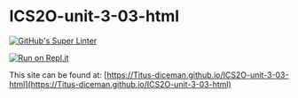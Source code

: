 # ICS2O-unit-3-03-html

[![GitHub's Super Linter](https://github.com/Titus-diceman/ICS2O-unit-3-03-html/workflows/GitHub's%20Super%20Linter/badge.svg)](https://github.com/Titus-diceman/ICS2O-unit-3-03-html/actions)

[![Run on Repl.it](https://repl.it/badge/github/Titus-diceman/ICS2O-unit-3-03-html)](https://repl.it/github/Titus-diceman/ICS2O-unit-3-03-html)

This site can be found at: [https://Titus-diceman.github.io/ICS2O-unit-3-03-html](https://Titus-diceman.github.io/ICS2O-unit-3-03-html)
